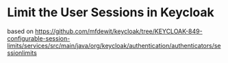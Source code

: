 # Limit the User Sessions in Keycloak

based on
https://github.com/mfdewit/keycloak/tree/KEYCLOAK-849-configurable-session-limits/services/src/main/java/org/keycloak/authentication/authenticators/sessionlimits


